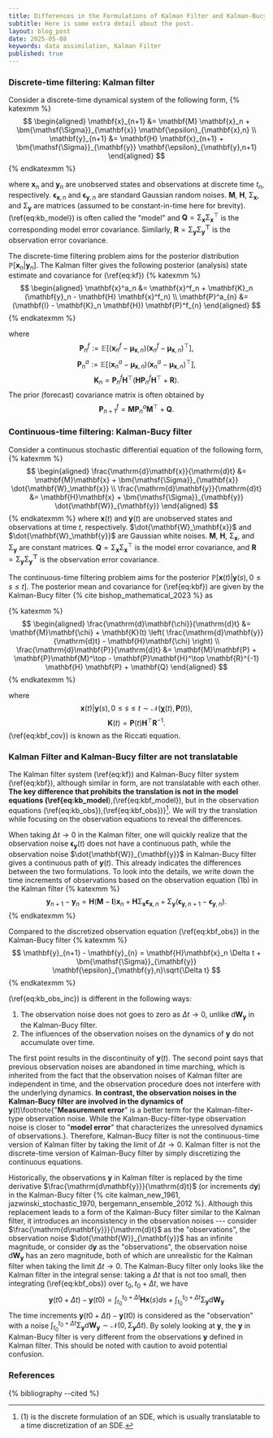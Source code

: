```yaml
---
title: Differences in the Formulations of Kalman Filter and Kalman-Bucy Filter
subtitle: Here is some extra detail about the post.
layout: blog_post
date: 2025-05-08
keywords: data assimilation, Kalman Filter
published: true
---
```


### Discrete-time filtering: Kalman filter

Consider a discrete-time dynamical system of the following form,
{% katexmm %}
$$
\begin{aligned}
\mathbf{x}_{n+1} &= \mathbf{M} \mathbf{x}_n + \bm{\mathsf{\Sigma}}_{\mathbf{x}} \mathbf{\epsilon}_{\mathbf{x},n} \\
\mathbf{y}_{n+1} &= \mathbf{H} \mathbf{x}_{n+1} + \bm{\mathsf{\Sigma}}_{\mathbf{y}} \mathbf{\epsilon}_{\mathbf{y},n+1}
\end{aligned}
$$
{% endkatexmm %}

where $\mathbf{x}_n$ and $\mathbf{y}_n$ are unobserved states and observations at discrete time $t_n$, respectively. $\mathbf{\epsilon}_{\mathbf{x}, n}$ and $\mathbf{\epsilon}_{\mathbf{y}, n}$ are standard Gaussian random noises. $\mathbf{M}$, $\mathbf{H}$, $\bm{\mathsf{\Sigma}}_{\mathbf{x}}$, and $\bm{\mathsf{\Sigma}}_{\mathbf{y}}$ are matrices (assumed to be constant-in-time here for brevity). (\ref{eq:kb_model}) is often called the "model" and $\mathbf{Q}=\bm{\mathsf{\Sigma}}_{\mathbf{x}}\bm{\mathsf{\Sigma}}_{\mathbf{x}}^\top$ is the corresponding model error covariance. Similarly, $\mathbf{R}=\bm{\mathsf{\Sigma_{\mathbf{y}}}}\bm{\mathsf{\Sigma_{\mathbf{y}}}^\top}$ is the observation error covariance.

The discrete-time filtering problem aims for the posterior distribution $\mathbb{P}[\mathbf{x}_n| \mathbf{y}_n]$. The Kalman filter gives the following posterior (analysis) state estimate and covariance for (\ref{eq:kf})
{% katexmm %}
$$
\begin{aligned}
\mathbf{x}^a_n &= \mathbf{x}^f_n + \mathbf{K}_n (\mathbf{y}_n - \mathbf{H} \mathbf{x}^f_n) \\
\mathbf{P}^a_{n} &= (\mathbf{I} - \mathbf{K}_n \mathbf{H}) \mathbf{P}^f_{n}
\end{aligned}
$$
{% endkatexmm %}

where
$$\mathbf{P}^f_{n}:=\mathbb{E}[(\mathbf{x}^f_{n}-\mathbf{\mu}_{\mathbf{x},n})(\mathbf{x}^f_{n}-\mathbf{\mu}_{\mathbf{x},n})^\top],$$
$$\mathbf{P}^a_{n}:=\mathbb{E}[(\mathbf{x}^a_n-\mathbf{\mu}_{\mathbf{x},n})(\mathbf{x}^a_n-\mathbf{\mu}_{\mathbf{x},n})^\top],$$
$$
\mathbf{K}_n = \mathbf{P}^f_{n}\mathbf{H}^\top(\mathbf{H}\mathbf{P}^f_n\mathbf{H}^\top+ \mathbf{R}).
$$
The prior (forecast) covariance matrix is often obtained by
$$
\mathbf{P}^f_{n+1}=\mathbf{M}\mathbf{P}_{n}^a\mathbf{M}^\top + \mathbf{Q}.
$$

### Continuous-time filtering: Kalman-Bucy filter

Consider a continuous stochastic differential equation of the following form,
{% katexmm %}
$$
\begin{aligned}
\frac{\mathrm{d}\mathbf{x}}{\mathrm{d}t} &= \mathbf{M}\mathbf{x} + \bm{\mathsf{\Sigma}}_{\mathbf{x}} \dot{\mathbf{W}_\mathbf{x}} \\
\frac{\mathrm{d}\mathbf{y}}{\mathrm{d}t} &= \mathbf{H}\mathbf{x} + \bm{\mathsf{\Sigma}}_{\mathbf{y}} \dot{\mathbf{W}}_{\mathbf{y}}
\end{aligned}
$$
{% endkatexmm %}
where $\mathbf{x}(t)$ and $\mathbf{y}(t)$ are unobserved states and observations at time $t$, respectively. $\dot{\mathbf{W}_\mathbf{x}}$ and $\dot{\mathbf{W}_\mathbf{y}}$ are Gaussian white noises. $\mathbf{M}$, $\mathbf{H}$, $\bm{\mathsf{\Sigma}}_{\mathbf{x}}$, and $\bm{\mathsf{\Sigma}}_{\mathbf{y}}$ are constant matrices. $\mathbf{Q}=\bm{\mathsf{\Sigma}}_{\mathbf{x}}\bm{\mathsf{\Sigma}}_{\mathbf{x}}^\top$ is the model error covariance, and $\mathbf{R}=\bm{\mathsf{\Sigma_{\mathbf{y}}}}\bm{\mathsf{\Sigma_{\mathbf{y}}}^\top}$ is the observation error covariance.

The continuous-time filtering problem aims for the posterior $\mathbb{P}[\mathbf{x}(t)|\mathbf{y}(s), 0\leq s\leq t]$. The posterior mean and covariance for (\ref{eq:kbf}) are given by the Kalman-Bucy filter {% cite bishop_mathematical_2023 %} as

{% katexmm %}
$$
\begin{aligned}
\frac{\mathrm{d}\mathbf{\chi}}{\mathrm{d}t} &= \mathbf{M}\mathbf{\chi} + \mathbf{K}(t) \left( \frac{\mathrm{d}\mathbf{y}}{\mathrm{d}t} - \mathbf{H}\mathbf{\chi} \right) \\
\frac{\mathrm{d}\mathbf{P}}{\mathrm{d}t} &= \mathbf{M}\mathbf{P} + \mathbf{P}\mathbf{M}^\top - \mathbf{P}\mathbf{H}^\top \mathbf{R}^{-1} \mathbf{H} \mathbf{P} + \mathbf{Q}
\end{aligned}
$$
{% endkatexmm %}

where 
$$
\mathbf{x}(t)|\mathbf{y}(s), 0\leq s\leq t \sim \mathcal{N}(\mathbf{\chi}(t), \mathbf{P}(t)),
$$
$$
\mathbf{K}(t)= \mathbf{P}(t)\mathbf{H}^\top\mathbf{R}^{-1}.
$$
(\ref{eq:kbf_cov}) is known as the Riccati equation.

### Kalman Filter and Kalman-Bucy filter are not translatable

The Kalman filter system (\ref{eq:kf}) and Kalman-Bucy filter system (\ref{eq:kbf}), although similar in form, are not translatable with each other. **The key difference that prohibits the translation is not in the model equations (\ref{eq:kb_model**),(\ref{eq:kbf_model}), but in the observation equations (\ref{eq:kb_obs}),(\ref{eq:kbf_obs})}[^1]. We will try the translation while focusing on the observation equations to reveal the differences. 

[^1]: (1) is the discrete formulation of an SDE, which is usually translatable to a time discretization of an SDE.

When taking $\Delta t\to 0$ in the Kalman filter, one will quickly realize that the observation noise $\mathbf{\epsilon}_{\mathbf{y}}(t)$ does not have a continuous path, while the observation noise $\dot{\mathbf{W}}_{\mathbf{y}}$ in Kalman-Bucy filter gives a continuous path of $\mathbf{y}(t)$. This already indicates the differences between the two formulations. To look into the details, we write down the time increments of observations based on the observation equation (1b) in the Kalman filter
{% katexmm %}
$$
\mathbf{y}_{n+1} - \mathbf{y}_{n} = \mathbf{H}(\mathbf{M} - \mathbf{I})\mathbf{x}_n + \mathbf{H}\bm{\mathsf{\Sigma}}_{\mathbf{x}}\mathbf{\epsilon}_{\mathbf{x}, n} + \bm{\mathsf{\Sigma}}_{\mathbf{y}} (\mathbf{\epsilon}_{\mathbf{y},n+1} - \mathbf{\epsilon}_{\mathbf{y},n}).
$$
{% endkatexmm %}

Compared to the discretized observation equation (\ref{eq:kbf_obs}) in the Kalman-Bucy filter 
{% katexmm %}
$$
\mathbf{y}_{n+1} - \mathbf{y}_{n} = \mathbf{H}\mathbf{x}_n \Delta t +  \bm{\mathsf{\Sigma}}_{\mathbf{y}} \mathbf{\epsilon}_{\mathbf{y},n}\sqrt{\Delta t}
$$
{% endkatexmm %}

(\ref{eq:kb_obs_inc}) is different in the following ways:

1. The observation noise does not goes to zero as $\Delta t\to 0$, unlike $\mathrm{d}\mathbf{W}_{\mathbf{y}}$ in the Kalman-Bucy filter.
2. The influences of the observation noises on the dynamics of $\mathbf{y}$ do not accumulate over time.

The first point results in the discontinuity of $\mathbf{y}(t)$. The second point says that previous observation noises are abandoned in time marching, which is inherited from the fact that the observation noises of Kalman filter are independent in time, and the observation procedure does not interfere with the underlying dynamics. **In contrast, the observation noises in the Kalman-Bucy filter are involved in the dynamics of** $\mathbf{y}(t)$\footnote{"**Measurement error**" is a better term for the Kalman-filter-type observation noise. While the Kalman-Bucy-filter-type observation noise is closer to "**model error**" that characterizes the unresolved dynamics of observations.}. Therefore, Kalman-Bucy filter is not the continuous-time version of Kalman filter by taking the limit of $\Delta t\to 0$. Kalman filter is not the discrete-time version of Kalman-Bucy filter by simply discretizing the continuous equations. 

Historically, the observations $\mathbf{y}$ in Kalman filter is replaced by the time derivative $\frac{\mathrm{d\mathbf{y}}}{\mathrm{d}t}$ (or increments $\mathrm{d\mathbf{y}}$) in the Kalman-Bucy filter  {% cite kalman_new_1961, jazwinski_stochastic_1970, bergemann_ensemble_2012 %}. Although this replacement leads to a form of the Kalman-Bucy filter similar to the Kalman filter, it introduces an inconsistency in the observation noises --- consider $\frac{\mathrm{d\mathbf{y}}}{\mathrm{d}t}$ as the "observations", the observation noise $\dot{\mathbf{W}}_{\mathbf{y}}$ has an infinite magnitude, or consider $\mathrm{d\mathbf{y}}$ as the "observations", the observation noise $\mathrm{d}{\mathbf{W}}_{\mathbf{y}}$ has an zero magnitude, both of which are unrealistic for the Kalman filter when taking the limit $\Delta t\to 0$. The Kalman-Bucy filter only looks like the Kalman filter in the integral sense: taking a $\Delta t$ that is not too small, then integrating (\ref{eq:kbf_obs}) over $t_0, t_0+\Delta t$, we have
$$
\mathbf{y}(t0+\Delta t) - \mathbf{y}(t0) = \int_{t_0}^{t_0+\Delta t}\mathbf{H}\mathbf{x}(s)ds + \int_{t_0}^{t_0+\Delta t} \bm{\mathsf{\Sigma_{\mathbf{y}}}}\mathrm{d}\mathbf{W}_\mathbf{y}
$$
The time increments $\mathbf{y}(t0+\Delta t) - \mathbf{y}(t0)$ is considered as the "observation" with a noise $\int_{t_0}^{t_0+\Delta t} \bm{\mathsf{\Sigma_{\mathbf{y}}}}\mathrm{d}\mathbf{W}_\mathbf{y}\sim \mathcal{N}(0, \bm{\mathsf{\Sigma_{\mathbf{y}}}}\Delta t)$. By solely looking at $\mathbf{y}$, the $\mathbf{y}$ in Kalman-Bucy filter is very different from the observations $\mathbf{y}$ defined in Kalman filter. This should be noted with caution to avoid potential confusion.

### References
{% bibliography --cited %}